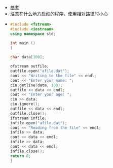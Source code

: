 - [参考](https://www.runoob.com/cplusplus/cpp-files-streams.html)
- 注意在什么地方启动的程序，使用相对路径时小心
- ```cpp
  #include <fstream>
  #include <iostream>
  using namespace std;
  
  int main ()
  {
      
  char data[100];
  
  ofstream outfile;
  outfile.open("afile.dat");
  cout << "Writing to the file" << endl;
  cout << "Enter your name: "; 
  cin.getline(data, 100);
  outfile << data << endl;
  cout << "Enter your age: "; 
  cin >> data;
  cin.ignore();
  outfile << data << endl;
  outfile.close();
  ifstream infile; 
  infile.open("afile.dat"); 
  cout << "Reading from the file" << endl; 
  infile >> data; 
  cout << data << endl;
  infile >> data; 
  cout << data << endl; 
  infile.close();
  return 0;
  }
  ```